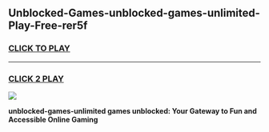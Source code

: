 
## Unblocked-Games-unblocked-games-unlimited-Play-Free-rer5f
<h3>
<a href="https://premium76.site?title=unblocked-games-unlimited&ref=22A">CLICK TO PLAY</a></h3>
<hr>

<h3>
<a href="https://premium76.site?title=unblocked-games-unlimited&ref=22A">CLICK 2 PLAY</a>
  
</h3>

<a href="https://premium76.site?title=unblocked-games-unlimited&ref=22A"><img src="https://clearcache.store/games.png"></a>


**unblocked-games-unlimited games unblocked: Your Gateway to Fun and Accessible Online Gaming**
